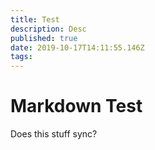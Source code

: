 ```yaml
---
title: Test
description: Desc
published: true
date: 2019-10-17T14:11:55.146Z
tags: 
---
```


# Markdown Test
Does this stuff sync?